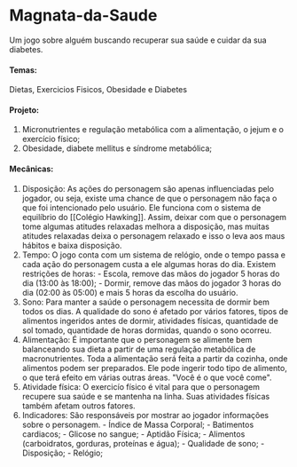 # Magnata-da-Saude
Um jogo sobre alguém buscando recuperar sua saúde e cuidar da sua diabetes.

#### Temas:
Dietas, Exercicios Fisicos, Obesidade e Diabetes
	

#### Projeto: 
1. Micronutrientes e regulação metabólica com a alimentação, o jejum e o exercício físico; 
1. Obesidade, diabete mellitus e síndrome metabólica; 


#### Mecânicas:
1. Disposição:
		As ações do personagem são apenas influenciadas pelo jogador, ou seja, existe uma chance de que o personagem não faça o que foi intencionado pelo usuário.  Ele funciona com o sistema de equilíbrio do [[Colégio Hawking]]. Assim, deixar com que o personagem tome algumas atitudes relaxadas melhora a disposição, mas muitas atitudes relaxadas deixa o personagem relaxado e isso o leva aos maus hábitos e baixa disposição.
2. Tempo:
		O jogo conta com um sistema de relógio, onde o tempo passa e cada ação do personagem custa a ele algumas horas do dia. Existem restrições de horas:
			 - Escola, remove das mãos do jogador 5 horas do dia (13:00 às 18:00);
			 - Dormir, remove das mãos do jogador 3 horas do dia (02:00 às 05:00) e mais 5 horas da escolha do usuário.
3. Sono:
		Para manter a saúde o personagem necessita de dormir bem todos os dias. A qualidade do sono é afetado por vários fatores, tipos de alimentos ingeridos antes de dormir, atividades físicas, quantidade de sol tomado, quantidade de horas dormidas, quando o sono ocorreu.
4. Alimentação:
		É importante que o personagem se alimente bem balanceando sua dieta a partir de uma regulação metabólica de macronutrientes. Toda a alimentação será feita a partir da cozinha, onde alimentos podem ser preparados. Ele pode ingerir todo tipo de alimento, o que terá efeito em várias outras áreas. "Você é o que você come".
5. Atividade física:
		O exercicío físico é vital para que o personagem recupere sua saúde e se mantenha na linha. Suas atividades físicas também afetam outros fatores.
6. Indicadores:
		São responsáveis por mostrar ao jogador informações sobre o personagem.
		-	Índice de Massa Corporal;
		-	Batimentos cardiacos;
		-	Glicose no sangue;
		-	Aptidão Física;
		-	Alimentos (carboidratos, gorduras, proteínas e água);
		-	Qualidade de sono;
		-	Disposição;
		-	Relógio;
